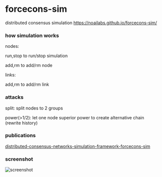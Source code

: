 # forcecons-sim
distributed consensus simulation https://noailabs.github.io/forcecons-sim/

### how simulation works
nodes:

run,stop to run/stop simulation

add,rm to add/rm node

links:

add,rm to add/rm link

### attacks
split: split nodes to 2 groups

power(>1/2): let one node superior power to create alternative chain (rewrite history)

### publications
[distributed-consensus-networks-simulation-framework-forcecons-sim](https://medium.com/@sbagency/distributed-consensus-networks-simulation-framework-forcecons-sim-ff2e27e319a0)


### screenshot
![screenshot](screenshot.png)

